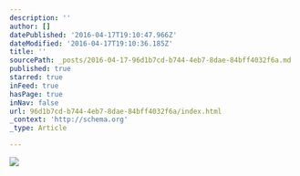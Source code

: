 ```yaml
---
description: ''
author: []
datePublished: '2016-04-17T19:10:47.966Z'
dateModified: '2016-04-17T19:10:36.185Z'
title: ''
sourcePath: _posts/2016-04-17-96d1b7cd-b744-4eb7-8dae-84bff4032f6a.md
published: true
starred: true
inFeed: true
hasPage: true
inNav: false
url: 96d1b7cd-b744-4eb7-8dae-84bff4032f6a/index.html
_context: 'http://schema.org'
_type: Article

---
```

![](https://the-grid-user-content.s3-us-west-2.amazonaws.com/a82ded4e-d7b6-4b7a-a94a-2b106afa920a.png)